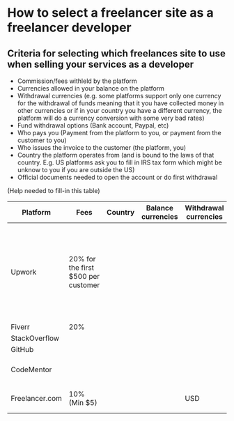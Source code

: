 # How to select a freelancer site as a freelancer developer

## Criteria for selecting which freelances site to use when selling your services as a developer
- Commission/fees withleld by the platform
- Currencies allowed in your balance on the platform
- Withdrawal currencies (e.g. some platforms support only one currency for the withdrawal of funds meaning that it you have collected money in other currencies or if in your country you have a different currency, the platform will do a currency conversion with some very bad rates)
- Fund withdrawal options (Bank account, Paypal, etc)
- Who pays you (Payment from the platform to you, or payment from the customer to you)
- Who issues the invoice to the customer (the platform, you)
- Country the platform operates from (and is bound to the laws of that country. E.g. US platforms ask you to fill in IRS tax form which might be unknow to you if you are outside the US)
- Official documents needed to open the account or do first withdrawal 

(Help needed to fill-in this table)

| Platform | Fees | Country | Balance currencies | Withdrawal currencies | Withdrawal to | Notes |
| ---- | --- | ---- | ---- | ---- | ---- |---- |
| Upwork | 20% for the first $500 per customer | | | |     Direct Deposit / ACH<br/>PayPal<br/>Wire Transfer<br/>Local Funds Transfer (LFT)<br/>Payoneer | Invoicing and payments via Upwork  |
| Fiverr | 20% | | | | | |
| StackOverflow | | | | | | |
| GitHub | | | | | | |
| CodeMentor | | | | | | Requires W8-BEN IRS form |
| Freelancer.com | 10% (Min $5) | | | USD | | [Beware of issues like this](https://dev.to/chrisdunne/dont-use-freelancercom-hfj) |
